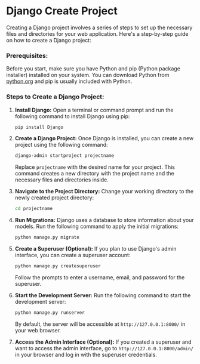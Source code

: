 # Django Create Project

Creating a Django project involves a series of steps to set up the necessary files and directories for your web application. Here's a step-by-step guide on how to create a Django project:

### Prerequisites:
Before you start, make sure you have Python and pip (Python package installer) installed on your system. You can download Python from [python.org](https://www.python.org/downloads/) and pip is usually included with Python.

### Steps to Create a Django Project:

1. **Install Django:**
   Open a terminal or command prompt and run the following command to install Django using pip:

   ```bash
   pip install Django
   ```

2. **Create a Django Project:**
   Once Django is installed, you can create a new project using the following command:

   ```bash
   django-admin startproject projectname
   ```

   Replace `projectname` with the desired name for your project. This command creates a new directory with the project name and the necessary files and directories inside.

3. **Navigate to the Project Directory:**
   Change your working directory to the newly created project directory:

   ```bash
   cd projectname
   ```

4. **Run Migrations:**
   Django uses a database to store information about your models. Run the following command to apply the initial migrations:

   ```bash
   python manage.py migrate
   ```

5. **Create a Superuser (Optional):**
   If you plan to use Django's admin interface, you can create a superuser account:

   ```bash
   python manage.py createsuperuser
   ```

   Follow the prompts to enter a username, email, and password for the superuser.

6. **Start the Development Server:**
   Run the following command to start the development server:

   ```bash
   python manage.py runserver
   ```

   By default, the server will be accessible at `http://127.0.0.1:8000/` in your web browser.

7. **Access the Admin Interface (Optional):**
   If you created a superuser and want to access the admin interface, go to `http://127.0.0.1:8000/admin/` in your browser and log in with the superuser credentials.

